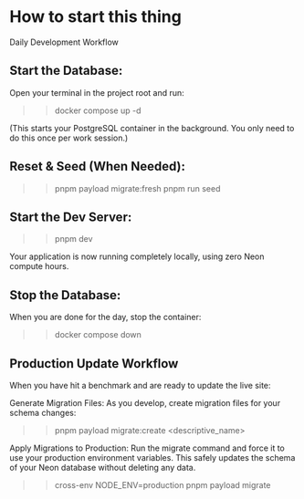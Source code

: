 # How to start this thing

Daily Development Workflow

## Start the Database:

Open your terminal in the project root and run:

> > docker compose up -d

(This starts your PostgreSQL container in the background. You only need to do this once per work session.)

## Reset & Seed (When Needed):

> > pnpm payload migrate:fresh
> > pnpm run seed

## Start the Dev Server:

> > pnpm dev

Your application is now running completely locally, using zero Neon compute hours.

## Stop the Database:

When you are done for the day, stop the container:

> > docker compose down

## Production Update Workflow

When you have hit a benchmark and are ready to update the live site:

Generate Migration Files: As you develop, create migration files for your schema changes:

> > pnpm payload migrate:create <descriptive_name>

Apply Migrations to Production: Run the migrate command and force it to use your production environment variables. This safely updates the schema of your Neon database without deleting any data.

> > cross-env NODE_ENV=production pnpm payload migrate
